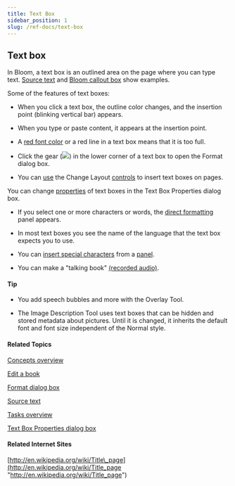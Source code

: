 ```yaml
---
title: Text Box
sidebar_position: 1
slug: /ref-docs/text-box
---
```


## Text box

In Bloom, a text box is an outlined area on the page where you can type text. [Source text](Source_text.md) and [Bloom callout box](Callout_box.md) show examples.

Some of the features of text boxes:

-   When you click a text box, the outline color changes, and the insertion point (blinking vertical bar) appears.
    
-   When you type or paste content, it appears at the insertion point.
    
-   A [red font color](Red_font_color.md) or a red line in a text box means that it is too full.
    
-   Click the gear (![](/ref-docs-assets/images/Tasks/Edit_tasks/TextBoxPropertiesStar.png)) in the lower corner of a text box to open the Format dialog box.
    
-   You can [use](../Tasks/Edit_tasks/Using_the_Change_Layout_controls.md) the Change Layout [controls](../Tasks/Edit_tasks/About_the_Change_Layout_controls.md) to insert text boxes on pages.
    

You can change [properties](../User_Interface/Dialog_boxes/Text_Box_Properties_dialog_box.md) of text boxes in the Text Box Properties dialog box.

-   If you select one or more characters or words, the [direct formatting](../Tasks/Basic_tasks/Formatting_text/Apply_direct_formatting.md) panel appears.
    
-   In most text boxes you see the name of the language that the text box expects you to use.
    
-   You can [insert special characters](../Tasks/Edit_tasks/Using_the_Special_Characters_panel.md) from a [panel](../Tasks/Edit_tasks/Special_Characters_panel_examples.md).
    
-   You can make a "talking book" [(recorded audio)](../Tasks/Edit_tasks/Record_Audio/Talking_Book_Tool_overview.md).
    

#### Tip

-   You add speech bubbles and more with the Overlay Tool.
    
-   The Image Description Tool uses text boxes that can be hidden and stored metadata about pictures. Until it is changed, it inherits the default font and font size independent of the Normal style.
    

#### Related Topics

[Concepts overview](Concepts_overview.md)

[Edit a book](../Tasks/Edit_tasks/Edit_a_book.md)

[Format dialog box](../Tasks/Basic_tasks/Formatting_text/Formatting_Text_overview.md)

[Source text](Source_text.md)

[Tasks overview](../Tasks/Tasks_overview.md)

[Text Box Properties dialog box](../User_Interface/Dialog_boxes/Text_Box_Properties_dialog_box.md)

#### Related Internet Sites

[http://en.wikipedia.org/wiki/Title\_page](http://en.wikipedia.org/wiki/Title_page "http://en.wikipedia.org/wiki/Title_page")
